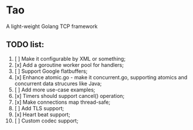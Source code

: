 # Tao

A light-weight Golang TCP framework


## TODO list:  
1.  [ ] Make it configurable by XML or something;  
2.  [x] Add a goroutine worker pool for handlers;  
3.  [ ] Support Google flatbuffers;  
4.  [x] Enhance atomic.go - make it concurrent.go, supporting atomics and concurrent data strucures like Java;   
5.  [ ] Add more use-case examples;  
6.  [x] Timers should support cancel() operation;  
7.  [x] Make connections map thread-safe;  
8.  [ ] Add TLS support;   
9.  [x] Heart beat support;  
10. [ ] Custom codec support;  
